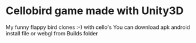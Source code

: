 # Cellobird game made with Unity3D
My funny flappy bird clones :-) with cello's
You can download apk android install file or webgl from Builds folder
